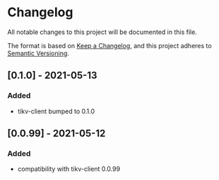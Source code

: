 # Changelog
All notable changes to this project will be documented in this file.

The format is based on [Keep a Changelog](https://keepachangelog.com/en/1.0.0/),
and this project adheres to [Semantic Versioning](https://semver.org/spec/v2.0.0.html).

## [0.1.0] - 2021-05-13

### Added
- tikv-client bumped to 0.1.0

## [0.0.99] - 2021-05-12

### Added
- compatibility with tikv-client 0.0.99
